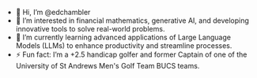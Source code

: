 - 👋 Hi, I’m @edchambler
- 👀 I’m interested in financial mathematics, generative AI, and developing innovative tools to solve real-world problems.
- 🌱 I’m currently learning advanced applications of Large Language Models (LLMs) to enhance productivity and streamline processes.
- ⚡ Fun fact: I’m a +2.5 handicap golfer and former Captain of one of the University of St Andrews Men's Golf Team BUCS teams.

<!---
edchambler/edchambler is a ✨ special ✨ repository because its `README.md` (this file) appears on your GitHub profile.
You can click the Preview link to take a look at your changes.
--->
